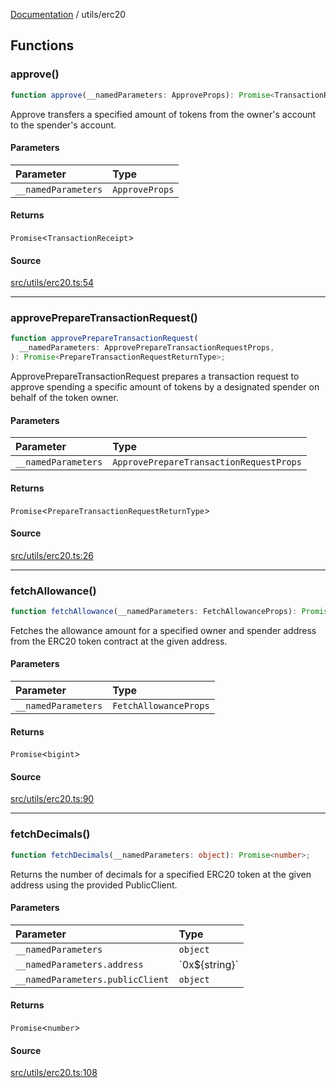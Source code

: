 [Documentation](../README.md) / utils/erc20

## Functions

### approve()

```ts
function approve(__namedParameters: ApproveProps): Promise<TransactionReceipt>;
```

Approve transfers a specified amount of tokens from the owner's account to
the spender's account.

#### Parameters

| Parameter           | Type           |
| :------------------ | :------------- |
| `__namedParameters` | `ApproveProps` |

#### Returns

`Promise`\<`TransactionReceipt`\>

#### Source

[src/utils/erc20.ts:54](https://github.com/anegg0/arbitrum-orbit-sdk/blob/763a3f41e7ea001cbb6fe81ac11cc794b4a0f94d/src/utils/erc20.ts#L54)

---

### approvePrepareTransactionRequest()

```ts
function approvePrepareTransactionRequest(
  __namedParameters: ApprovePrepareTransactionRequestProps,
): Promise<PrepareTransactionRequestReturnType>;
```

ApprovePrepareTransactionRequest prepares a transaction request to approve
spending a specific amount of tokens by a designated spender on behalf of the
token owner.

#### Parameters

| Parameter           | Type                                    |
| :------------------ | :-------------------------------------- |
| `__namedParameters` | `ApprovePrepareTransactionRequestProps` |

#### Returns

`Promise`\<`PrepareTransactionRequestReturnType`\>

#### Source

[src/utils/erc20.ts:26](https://github.com/anegg0/arbitrum-orbit-sdk/blob/763a3f41e7ea001cbb6fe81ac11cc794b4a0f94d/src/utils/erc20.ts#L26)

---

### fetchAllowance()

```ts
function fetchAllowance(__namedParameters: FetchAllowanceProps): Promise<bigint>;
```

Fetches the allowance amount for a specified owner and spender address from
the ERC20 token contract at the given address.

#### Parameters

| Parameter           | Type                  |
| :------------------ | :-------------------- |
| `__namedParameters` | `FetchAllowanceProps` |

#### Returns

`Promise`\<`bigint`\>

#### Source

[src/utils/erc20.ts:90](https://github.com/anegg0/arbitrum-orbit-sdk/blob/763a3f41e7ea001cbb6fe81ac11cc794b4a0f94d/src/utils/erc20.ts#L90)

---

### fetchDecimals()

```ts
function fetchDecimals(__namedParameters: object): Promise<number>;
```

Returns the number of decimals for a specified ERC20 token at the given
address using the provided PublicClient.

#### Parameters

| Parameter                        | Type              |
| :------------------------------- | :---------------- |
| `__namedParameters`              | `object`          |
| `__namedParameters.address`      | \`0x$\{string\}\` |
| `__namedParameters.publicClient` | `object`          |

#### Returns

`Promise`\<`number`\>

#### Source

[src/utils/erc20.ts:108](https://github.com/anegg0/arbitrum-orbit-sdk/blob/763a3f41e7ea001cbb6fe81ac11cc794b4a0f94d/src/utils/erc20.ts#L108)
